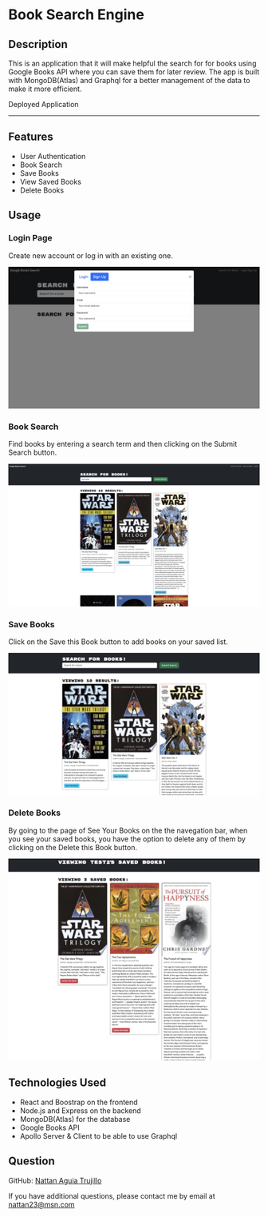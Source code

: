 # Book Search Engine

## Description

This is an application that it will make helpful the search for for books using Google Books API where you can save them for later review. The app is built with MongoDB(Atlas) and Graphql for a better management of the data to make it more efficient.

Deployed Application

---------------------

## Features

- User Authentication
- Book Search
- Save Books
- View Saved Books
- Delete Books

## Usage

### Login Page

Create new account or log in with an existing one.

![SignUp](./assets/screenshots/signUp.jpg)

### Book Search

Find books by entering a search term and then clicking on the Submit Search button.

![SearchBooks](./assets//screenshots/search.jpg)

### Save Books

Click on the Save this Book button to add books on your saved list.

![SaveBooks](./assets/screenshots/saved-books.jpg)

### Delete Books

By going to the page of See Your Books on the the navegation bar, when you see your saved books, you have the option to delete any of them by clicking on the Delete this Book button.

![DeleteBook](./assets/screenshots/deleted-books.jpg)

## Technologies Used

- React and Boostrap on the frontend
- Node.js and Express on the backend
- MongoDB(Atlas) for the database
- Google Books API
- Apollo Server & Client to be able to use Graphql

## Question

GitHub: [Nattan Aguia Trujillo](https://github.com/nattanaguiat)

If you have additional questions, please contact me by email at [nattan23@msn.com](nattan23@msn.com)